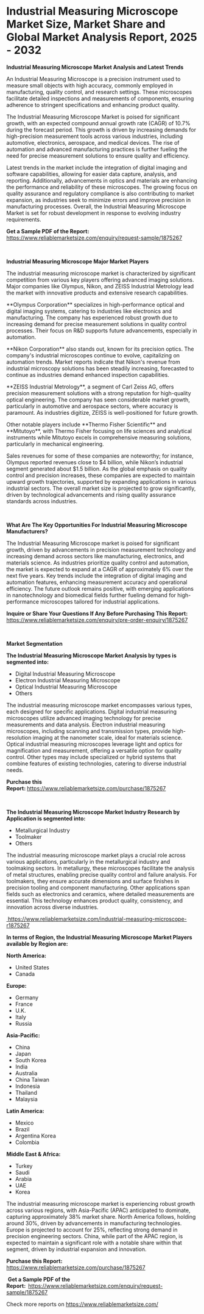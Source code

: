 <p><h1>Industrial Measuring Microscope Market Size, Market Share and Global Market Analysis Report, 2025 - 2032</h1></p><p><strong>Industrial Measuring Microscope Market Analysis and Latest Trends</strong></p>
<p><p>An Industrial Measuring Microscope is a precision instrument used to measure small objects with high accuracy, commonly employed in manufacturing, quality control, and research settings. These microscopes facilitate detailed inspections and measurements of components, ensuring adherence to stringent specifications and enhancing product quality.</p><p>The Industrial Measuring Microscope Market is poised for significant growth, with an expected compound annual growth rate (CAGR) of 10.7% during the forecast period. This growth is driven by increasing demands for high-precision measurement tools across various industries, including automotive, electronics, aerospace, and medical devices. The rise of automation and advanced manufacturing practices is further fueling the need for precise measurement solutions to ensure quality and efficiency.</p><p>Latest trends in the market include the integration of digital imaging and software capabilities, allowing for easier data capture, analysis, and reporting. Additionally, advancements in optics and materials are enhancing the performance and reliability of these microscopes. The growing focus on quality assurance and regulatory compliance is also contributing to market expansion, as industries seek to minimize errors and improve precision in manufacturing processes. Overall, the Industrial Measuring Microscope Market is set for robust development in response to evolving industry requirements.</p></p>
<p><strong>Get a Sample PDF of the Report:&nbsp;</strong> <a href="https://www.reliablemarketsize.com/enquiry/request-sample/1875267?utm_campaign=3537&utm_medium=2&utm_source=Github&utm_content=ia&utm_term=11042025&utm_id=industrial-measuring-microscope">https://www.reliablemarketsize.com/enquiry/request-sample/1875267</a></p>
<p>&nbsp;</p>
<p><strong>Industrial Measuring Microscope Major Market Players</strong></p>
<p><p>The industrial measuring microscope market is characterized by significant competition from various key players offering advanced imaging solutions. Major companies like Olympus, Nikon, and ZEISS Industrial Metrology lead the market with innovative products and extensive research capabilities.</p><p>**Olympus Corporation** specializes in high-performance optical and digital imaging systems, catering to industries like electronics and manufacturing. The company has experienced robust growth due to increasing demand for precise measurement solutions in quality control processes. Their focus on R&D supports future advancements, especially in automation.</p><p>**Nikon Corporation** also stands out, known for its precision optics. The company's industrial microscopes continue to evolve, capitalizing on automation trends. Market reports indicate that Nikon's revenue from industrial microscopy solutions has been steadily increasing, forecasted to continue as industries demand enhanced inspection capabilities.</p><p>**ZEISS Industrial Metrology**, a segment of Carl Zeiss AG, offers precision measurement solutions with a strong reputation for high-quality optical engineering. The company has seen considerable market growth, particularly in automotive and aerospace sectors, where accuracy is paramount. As industries digitize, ZEISS is well-positioned for future growth.</p><p>Other notable players include **Thermo Fisher Scientific** and **Mitutoyo**, with Thermo Fisher focusing on life sciences and analytical instruments while Mitutoyo excels in comprehensive measuring solutions, particularly in mechanical engineering.</p><p>Sales revenues for some of these companies are noteworthy; for instance, Olympus reported revenues close to $4 billion, while Nikon’s industrial segment generated about $1.5 billion. As the global emphasis on quality control and precision increases, these companies are expected to maintain upward growth trajectories, supported by expanding applications in various industrial sectors. The overall market size is projected to grow significantly, driven by technological advancements and rising quality assurance standards across industries.</p></p>
<p>&nbsp;</p>
<p><strong>What Are The Key Opportunities For Industrial Measuring Microscope Manufacturers?</strong></p>
<p><p>The Industrial Measuring Microscope market is poised for significant growth, driven by advancements in precision measurement technology and increasing demand across sectors like manufacturing, electronics, and materials science. As industries prioritize quality control and automation, the market is expected to expand at a CAGR of approximately 6% over the next five years. Key trends include the integration of digital imaging and automation features, enhancing measurement accuracy and operational efficiency. The future outlook remains positive, with emerging applications in nanotechnology and biomedical fields further fueling demand for high-performance microscopes tailored for industrial applications.</p></p>
<p><strong>Inquire or Share Your Questions If Any Before Purchasing This Report:</strong> <a href="https://www.reliablemarketsize.com/enquiry/pre-order-enquiry/1875267?utm_campaign=3537&utm_medium=2&utm_source=Github&utm_content=ia&utm_term=11042025&utm_id=industrial-measuring-microscope">https://www.reliablemarketsize.com/enquiry/pre-order-enquiry/1875267</a></p>
<p>&nbsp;</p>
<p><strong>Market Segmentation</strong></p>
<p><strong>The Industrial Measuring Microscope Market Analysis by types is segmented into:</strong></p>
<p><ul><li>Digital Industrial Measuring Microscope</li><li>Electron Industrial Measuring Microscope</li><li>Optical Industrial Measuring Microscope</li><li>Others</li></ul></p>
<p><p>The industrial measuring microscope market encompasses various types, each designed for specific applications. Digital industrial measuring microscopes utilize advanced imaging technology for precise measurements and data analysis. Electron industrial measuring microscopes, including scanning and transmission types, provide high-resolution imaging at the nanometer scale, ideal for materials science. Optical industrial measuring microscopes leverage light and optics for magnification and measurement, offering a versatile option for quality control. Other types may include specialized or hybrid systems that combine features of existing technologies, catering to diverse industrial needs.</p></p>
<p><strong>Purchase this Report:&nbsp;</strong><a href="https://www.reliablemarketsize.com/purchase/1875267?utm_campaign=3537&utm_medium=2&utm_source=Github&utm_content=ia&utm_term=11042025&utm_id=industrial-measuring-microscope">https://www.reliablemarketsize.com/purchase/1875267</a></p>
<p>&nbsp;</p>
<p><strong>The Industrial Measuring Microscope Market Industry Research by Application is segmented into:</strong></p>
<p><ul><li>Metallurgical Industry</li><li>Toolmaker</li><li>Others</li></ul></p>
<p><p>The industrial measuring microscope market plays a crucial role across various applications, particularly in the metallurgical industry and toolmaking sectors. In metallurgy, these microscopes facilitate the analysis of metal structures, enabling precise quality control and failure analysis. For toolmakers, they ensure accurate dimensions and surface finishes in precision tooling and component manufacturing. Other applications span fields such as electronics and ceramics, where detailed measurements are essential. This technology enhances product quality, consistency, and innovation across diverse industries.</p></p>
<p><a href="https://www.reliablemarketsize.com/industrial-measuring-microscope-r1875267?utm_campaign=3537&utm_medium=2&utm_source=Github&utm_content=ia&utm_term=11042025&utm_id=industrial-measuring-microscope">&nbsp;https://www.reliablemarketsize.com/industrial-measuring-microscope-r1875267</a></p>
<p><strong>In terms of Region, the Industrial Measuring Microscope Market Players available by Region are:</strong></p>
<p>
    <p> <strong> North America: </strong>
        <ul>
            <li>United States</li>
            <li>Canada</li>
        </ul>
        </p> 
    <p> <strong> Europe: </strong>
        <ul>
            <li>Germany</li>
            <li>France</li>
            <li>U.K.</li>
            <li>Italy</li>
            <li>Russia</li>
        </ul>
        </p> 
    <p> <strong> Asia-Pacific: </strong>
        <ul>
            <li>China</li>
            <li>Japan</li>
            <li>South Korea</li>
            <li>India</li>
            <li>Australia</li>
            <li>China Taiwan</li>
            <li>Indonesia</li>
            <li>Thailand</li>
            <li>Malaysia</li>
        </ul>
        </p> 
    <p> <strong> Latin America: </strong>
        <ul>
            <li>Mexico</li>
            <li>Brazil</li>
            <li>Argentina Korea</li>
            <li>Colombia</li>
        </ul>
        </p> 
    <p> <strong> Middle East & Africa: </strong>
        <ul>
            <li>Turkey</li>
            <li>Saudi</li>
            <li>Arabia</li>
            <li>UAE</li>
            <li>Korea</li>
        </ul>
    </p>
    </p>
<p><p>The industrial measuring microscope market is experiencing robust growth across various regions, with Asia-Pacific (APAC) anticipated to dominate, capturing approximately 38% market share. North America follows, holding around 30%, driven by advancements in manufacturing technologies. Europe is projected to account for 25%, reflecting strong demand in precision engineering sectors. China, while part of the APAC region, is expected to maintain a significant role with a notable share within that segment, driven by industrial expansion and innovation.</p></p>
<p><strong>Purchase this Report: </strong><a href="https://www.reliablemarketsize.com/purchase/1875267?utm_campaign=3537&utm_medium=2&utm_source=Github&utm_content=ia&utm_term=11042025&utm_id=industrial-measuring-microscope">https://www.reliablemarketsize.com/purchase/1875267</a></p>
<p>&nbsp;<strong>Get a Sample PDF of the Report:&nbsp;&nbsp;</strong><a href="https://www.reliablemarketsize.com/enquiry/request-sample/1875267?utm_campaign=3537&utm_medium=2&utm_source=Github&utm_content=ia&utm_term=11042025&utm_id=industrial-measuring-microscope">https://www.reliablemarketsize.com/enquiry/request-sample/1875267</a></p>
<p><strong></strong></p>
<p>Check more reports on <a href="https://www.reliablemarketsize.com/?utm_campaign=3537&utm_medium=2&utm_source=Github&utm_content=ia&utm_term=11042025&utm_id=industrial-measuring-microscope">https://www.reliablemarketsize.com/</a></p>
